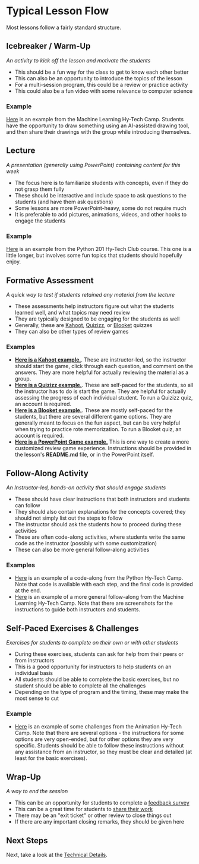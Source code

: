 # Typical Lesson Flow
Most lessons follow a fairly standard structure.

## Icebreaker / Warm-Up
_An activity to kick off the lesson and motivate the students_

- This should be a fun way for the class to get to know each other better
- This can also be an opportunity to introduce the topics of the lesson
- For a multi-session program, this could be a review or practice activity
- This could also be a fun video with some relevance to computer science

### Example
[Here](https://hytechcamps.github.io/machine-learning/Icebreaker.html) is an example from the Machine Learning Hy-Tech Camp. Students have the opportunity to draw something using an AI-assisted drawing tool, and then share their drawings with the group while introducing themselves.

## Lecture
_A presentation (generally using PowerPoint) containing content for this week_

- The focus here is to familiarize students with concepts, even if they do not grasp them fully
- These should be interactive and include space to ask questions to the students (and have them ask questions)
- Some lessons are more PowerPoint-heavy, some do not require much
- It is preferable to add pictures, animations, videos, and other hooks to engage the students

### Example
[Here](https://view.officeapps.live.com/op/view.aspx?src=https%3A%2F%2Fhylandtechclub%2Ecom%3A443%2Fpy%2D201%2FCollections%2FCollections%2Epptx&wdSlideId=325&wdModeSwitchTime=1660652822326) is an example from the Python 201 Hy-Tech Club course. This one is a little longer, but involves some fun topics that students should hopefully enjoy.

## Formative Assessment
_A quick way to test if students retained any material from the lecture_

- These assessments help instructors figure out what the students learned well, and what topics may need review
- They are typically designed to be engaging for the students as well
- Generally, these are [Kahoot](https://kahoot.com/), [Quizizz](https://quizizz.com/), or [Blooket](https://www.blooket.com/) quizzes
- They can also be other types of review games

### Examples
- [**Here is a Kahoot example.**](https://create.kahoot.it/share/d71c1d5e-a563-4e00-a61a-fa498c71942b). These are instructor-led, so the instructor should start the game, click through each question, and comment on the answers. They are more helpful for actually reviewing the material as a group.
- [**Here is a Quizizz example.**](https://quizizz.com/admin/quiz/5c6ade2097b82c001a18541b). These are self-paced for the students, so all the instructor has to do is start the game. They are helpful for actually assessing the progress of each individual student. To run a Quizizz quiz, an account is required.
- [**Here is a Blooket example.**](https://dashboard.blooket.com/set/62a0fa2f78f3c51ef02f8371). These are mostly self-paced for the students, but there are several different game options. They are generally meant to focus on the fun aspect, but can be very helpful when trying to practice rote memorization. To run a Blooket quiz, an account is required.
- [**Here is a PowerPoint Game example.**](https://github.com/hytechclub/web-101/blob/master/Week02/NameThatElement.pptx) This is one way to create a more customized review game experience. Instructions should be provided in the lesson's **README.md** file, or in the PowerPoint itself.

## Follow-Along Activity
_An Instructor-led, hands-on activity that should engage students_

- These should have clear instructions that both instructors and students can follow
- They should also contain explanations for the concepts covered; they should not simply list out the steps to follow
- The instructor should ask the students how to proceed during these activities
- These are often code-along activities, where students write the same code as the instructor (possibly with some customization)
- These can also be more general follow-along activities

### Examples
- [Here](https://hytechcamps.github.io/python/TurtleCodeAlong.html) is an example of a code-along from the Python Hy-Tech Camp. Note that code is available with each step, and the final code is provided at the end.
- [Here](https://hytechcamps.github.io/machine-learning/FollowAlong.html) is an example of a more general follow-along from the Machine Learning Hy-Tech Camp. Note that there are screenshots for the instructions to guide both instructors and students.

## Self-Paced Exercises & Challenges
_Exercises for students to complete on their own or with other students_

- During these exercises, students can ask for help from their peers or from instructors
- This is a good opportunity for instructors to help students on an individual basis
- All students should be able to complete the basic exercises, but no student should be able to complete all the challenges
- Depending on the type of program and the timing, these may make the most sense to cut

### Example
- [Here](https://hytechcamps.github.io/animation/AnimationChallenges.html) is an example of some challenges from the Animation Hy-Tech Camp. Note that there are several options - the instructions for some options are very open-ended, but for other options they are very specific. Students should be able to follow these instructions without any assistance from an instructor, so they must be clear and detailed (at least for the basic exercises).

## Wrap-Up
_A way to end the session_

- This can be an opportunity for students to complete a [feedback survey](https://forms.gle/wryBM9WGheDo6JPbA)
- This can be a great time for students to [share their work](https://hytechcamps.github.io/python/SharingWork.html)
- There may be an "exit ticket" or other review to close things out
- If there are any important closing remarks, they should be given here

## Next Steps
Next, take a look at the [Technical Details](TechnicalDetails.md).
